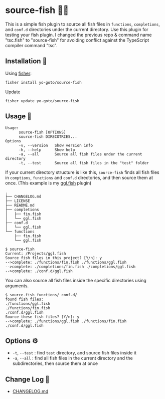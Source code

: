 # source-fish 🍣🥢
This is a simple fish plugin to source all fish files in `functions`, `completions`, and `conf.d` directories under the current directory. Use this plugin for testing your fish plugin. I changed the previous repo & command name "tsc.fish" to "source-fish" for avoiding conflict against the TypeScript compiler command "tsc".

## Installation 🎣

Using [fisher](https://github.com/jorgebucaran/fisher):

```console
fisher install yo-goto/source-fish
```

Update

```console
fisher update yo-goto/source-fish
```

## Usage 🔦

```console
Usage:
      source-fish [OPTIONS]
      source-fish DIRECOTRIES...
Options
      -v, --version   Show version info
      -h, --help      Show help
      -a, --all       Source all fish files under the current directory
      -t, --test      Source all fish files in the "test" folder
```

If your current directory structure is like this, `source-fish` finds all fish files in `comptions`, `functions` and `conf.d` directories, and then source them at once. (This example is my [ggl.fish](https://github.com/yo-goto/ggl.fish) plugin)

```console
.
├── CHANGELOG.md
├── LICENSE
├── README.md
├── completions
│   ├── fin.fish
│   └── ggl.fish
├── conf.d
│   └── ggl.fish
└── functions
    ├── fin.fish
    └── ggl.fish
```

```console
$ source-fish
Current: /Projects/ggl.fish
Source fish files in this project? [Y/n]: y
-->complete: ./functions/fin.fish ./functions/ggl.fish
-->complete: ./completions/fin.fish ./completions/ggl.fish
-->complete: ./conf.d/ggl.fish
```

You can also source all fish files inside the specific directories using arguments.

```console
$ source-fish functions/ conf.d/
found fish files:
./functions/ggl.fish
./functions/fin.fish
./conf.d/ggl.fish
Source these fish files? [Y/n]: y
-->complete: ./functions/ggl.fish ./functions/fin.fish ./conf.d/ggl.fish
```

## Options ⚙️

- `-t`, `--test` : find `test` directory, and source fish files inside it
- `-a`, `--all` : find all fish files in the current directory and the subdirectories, then source them at once

## Change Log 🔖

- [CHANGELOG.md](/CHANGELOG.md)


